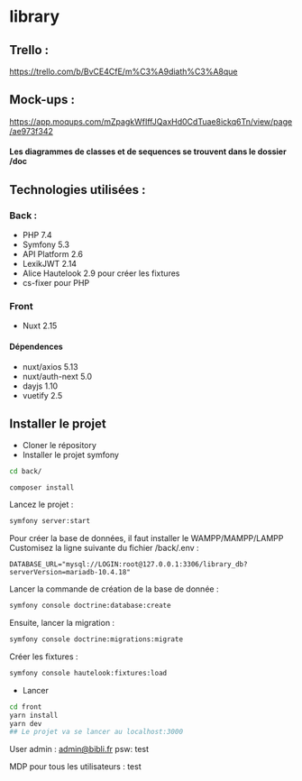 # library
## Trello : 
https://trello.com/b/BvCE4CfE/m%C3%A9diath%C3%A8que
## Mock-ups : 
https://app.moqups.com/mZpagkWfIffJQaxHd0CdTuae8ickq6Tn/view/page/ae973f342
#### Les diagrammes de classes et de sequences se trouvent dans le dossier /doc

## Technologies utilisées : 
### Back :
- PHP 7.4
- Symfony 5.3
- API Platform 2.6
- LexikJWT 2.14
- Alice Hautelook 2.9 pour créer les fixtures
- cs-fixer pour PHP
### Front
- Nuxt 2.15
#### Dépendences
- nuxt/axios 5.13
- nuxt/auth-next 5.0
- dayjs 1.10
- vuetify 2.5

## Installer le projet
- Cloner le répository
- Installer le projet symfony
```bash
cd back/
```
```
composer install
```
Lancez le projet : 
```bash
symfony server:start
```
Pour créer la base de données, il faut installer le WAMPP/MAMPP/LAMPP
Customisez la ligne suivante du fichier /back/.env :
```
DATABASE_URL="mysql://LOGIN:root@127.0.0.1:3306/library_db?serverVersion=mariadb-10.4.18"
```
Lancer la commande de création de la base de donnée : 
```bash
symfony console doctrine:database:create
```
Ensuite, lancer la migration : 
```bash
symfony console doctrine:migrations:migrate
```
Créer les fixtures : 
```bash
symfony console hautelook:fixtures:load
```
- Lancer
```bash
cd front
yarn install
yarn dev
## Le projet va se lancer au localhost:3000
```
User admin : 
admin@bibli.fr
psw: test

MDP pour tous les utilisateurs : test

